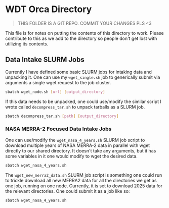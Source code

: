 # WDT Orca Directory

> THIS FOLDER IS A GIT REPO. COMMIT YOUR CHANGES PLS <3

This file is for notes on putting the contents of this directory to work. Please contribute to this as we add to the directory so people don't get lost with utilizing its contents.

## Data Intake SLURM Jobs

Currently I have defined some basic SLURM jobs for intaking data and unpacking it. One can use my `wget_single.sh` job to generically submit via arguments a single wget request to the job cluster.

```bash
sbatch wget_node.sh [url] [output_directory]
```

If this data needs to be unpacked, one could use/modify the similar script I wrote called `decompress_tar.sh` to unpack tarballs as a SLURM job.

```sh
sbatch decompress_tar.sh [path] [output_directory]
``` 

### NASA MERRA-2 Focused Data Intake Jobs

One can use/modify the `wget_nasa_4_years.sh` SLURM job script to download multiple years of NASA MERRA-2 data in parallel with wget directly to our shared directory. It doesn't take any arguments, but it has some variables in it one would modify to wget the desired data.

```bash
sbatch wget_nasa_4_years.sh
```

The `wget_new_merra2_data.sh` SLURM job script is something one could run to trickle download all new MERRA2 data for all the directories we get as one job, running on one node. Currently, it is set to download 2025 data for the relevant directories. One could submit it as a job like so:

```bash
sbatch wget_nasa_4_years.sh
```